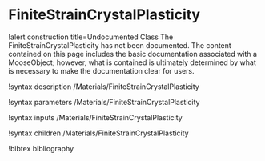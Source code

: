 <!-- MOOSE Documentation Stub: Remove this when content is added. -->

# FiniteStrainCrystalPlasticity

!alert construction title=Undocumented Class
The FiniteStrainCrystalPlasticity has not been documented. The content contained on this page
includes the basic documentation associated with a MooseObject; however, what is contained is
ultimately determined by what is necessary to make the documentation clear for users.

!syntax description /Materials/FiniteStrainCrystalPlasticity

!syntax parameters /Materials/FiniteStrainCrystalPlasticity

!syntax inputs /Materials/FiniteStrainCrystalPlasticity

!syntax children /Materials/FiniteStrainCrystalPlasticity

!bibtex bibliography
